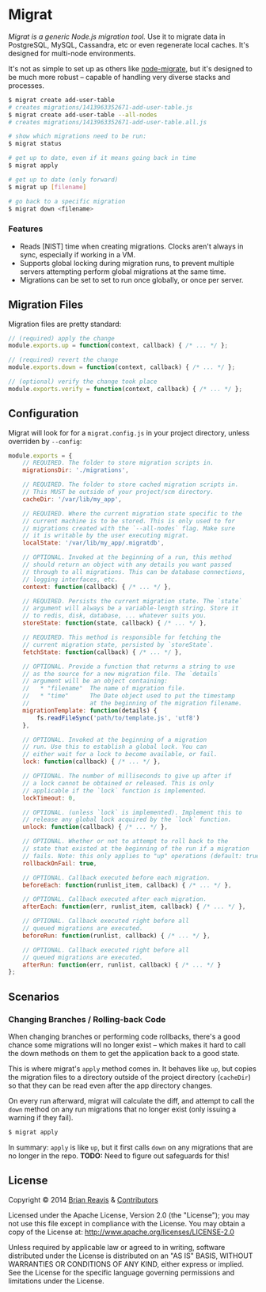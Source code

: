 # Migrat

*Migrat is a generic Node.js migration tool.* Use it to migrate data in PostgreSQL, MySQL, Cassandra, etc or even regenerate local caches. It's designed for multi-node environments.

It's not as simple to set up as others like [node-migrate](https://www.npmjs.org/package/migrate), but it's designed to be much more robust – capable of handling very diverse stacks and processes.

```sh
$ migrat create add-user-table
# creates migrations/1413963352671-add-user-table.js
$ migrat create add-user-table --all-nodes
# creates migrations/1413963352671-add-user-table.all.js

# show which migrations need to be run:
$ migrat status

# get up to date, even if it means going back in time
$ migrat apply

# get up to date (only forward)
$ migrat up [filename]

# go back to a specific migration
$ migrat down <filename>
```

### Features

- Reads [NIST] time when creating migrations. Clocks aren't always in sync, especially if working in a VM.
- Supports global locking during migration runs, to prevent multiple servers attempting perform global migrations at the same time.
- Migrations can be set to set to run once globally, or once per server.

## Migration Files

Migration files are pretty standard:

```js
// (required) apply the change
module.exports.up = function(context, callback) { /* ... */ };

// (required) revert the change
module.exports.down = function(context, callback) { /* ... */ };

// (optional) verify the change took place
module.exports.verify = function(context, callback) { /* ... */ };
```

## Configuration

Migrat will look for for a `migrat.config.js` in your project directory, unless overriden by `--config`:

```js
module.exports = {
    // REQUIRED. The folder to store migration scripts in.
    migrationsDir: './migrations',

    // REQUIRED. The folder to store cached migration scripts in.
    // This MUST be outside of your project/scm directory.
    cacheDir: '/var/lib/my_app',

    // REQUIRED. Where the current migration state specific to the
    // current machine is to be stored. This is only used to for
    // migrations created with the `--all-nodes` flag. Make sure
    // it is writable by the user executing migrat.
    localState: '/var/lib/my_app/.migratdb',

    // OPTIONAL. Invoked at the beginning of a run, this method
    // should return an object with any details you want passed
    // through to all migrations. This can be database connections,
    // logging interfaces, etc.
    context: function(callback) { /* ... */ },

    // REQUIRED. Persists the current migration state. The `state`
    // argument will always be a variable-length string. Store it
    // to redis, disk, database, ... whatever suits you.
    storeState: function(state, callback) { /* ... */ },

    // REQUIRED. This method is responsible for fetching the
    // current migration state, persisted by `storeState`.
    fetchState: function(callback) { /* ... */ },

    // OPTIONAL. Provide a function that returns a string to use
    // as the source for a new migration file. The `details`
    // argument will be an object containing:
    //   * "filename"  The name of migration file.
    //   * "time"      The Date object used to put the timestamp
    //                 at the beginning of the migration filename.
    migrationTemplate: function(details) {
        fs.readFileSync('path/to/template.js', 'utf8')
    },

    // OPTIONAL. Invoked at the beginning of a migration
    // run. Use this to establish a global lock. You can
    // either wait for a lock to become available, or fail.
    lock: function(callback) { /* ... */ },

    // OPTIONAL. The number of milliseconds to give up after if
    // a lock cannot be obtained or released. This is only
    // applicable if the `lock` function is implemented.
    lockTimeout: 0,

    // OPTIONAL. (unless `lock` is implemented). Implement this to
    // release any global lock acquired by the `lock` function.
    unlock: function(callback) { /* ... */ },

    // OPTIONAL. Whether or not to attempt to roll back to the
    // state that existed at the beginning of the run if a migration
    // fails. Note: this only applies to "up" operations (default: true)
    rollbackOnFail: true,

    // OPTIONAL. Callback executed before each migration.
    beforeEach: function(runlist_item, callback) { /* ... */ },

    // OPTIONAL. Callback executed after each migration.
    afterEach: function(err, runlist_item, callback) { /* ... */ },

    // OPTIONAL. Callback executed right before all
    // queued migrations are executed.
    beforeRun: function(runlist, callback) { /* ... */ },

    // OPTIONAL. Callback executed right before all
    // queued migrations are executed.
    afterRun: function(err, runlist, callback) { /* ... */ }
};
```

## Scenarios

### Changing Branches / Rolling-back Code

When changing branches or performing code rollbacks, there's a good
chance some migrations will no longer exist – which makes it hard to
call the down methods on them to get the application back to a good state.

This is where migrat's `apply` method comes in. It behaves like `up`, but
copies the migration files to a directory outside of the project directory
(`cacheDir`) so that they can be read even after the app directory changes.

On every run afterward, migrat will calculate the diff, and attempt to
call the `down` method on any run migrations that no longer exist (only
issuing a warning if they fail).

```sh
$ migrat apply
```

In summary: `apply` is like `up`, but it first calls `down` on any migrations that
are no longer in the repo. **TODO:** Need to figure out safeguards for this!

## License

Copyright &copy; 2014 [Brian Reavis](https://github.com/brianreavis) & [Contributors](https://github.com/naturalatlas/migrat/graphs/contributors)

Licensed under the Apache License, Version 2.0 (the "License"); you may not use this file except in compliance with the License. You may obtain a copy of the License at: http://www.apache.org/licenses/LICENSE-2.0

Unless required by applicable law or agreed to in writing, software distributed under the License is distributed on an "AS IS" BASIS, WITHOUT WARRANTIES OR CONDITIONS OF ANY KIND, either express or implied. See the License for the specific language governing permissions and limitations under the License.